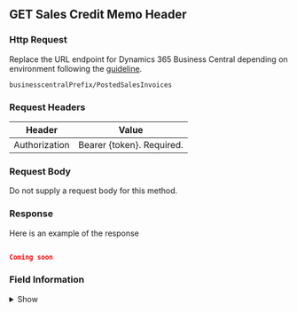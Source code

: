 ## GET Sales Credit Memo Header

### Http Request

Replace the URL endpoint for Dynamics 365 Business Central depending on environment following the [guideline](#endpoints-businesscentralPrefix-structure).

~~~ api
businesscentralPrefix/PostedSalesInvoices
~~~

### Request Headers

Header | Value |
--- | --- |
Authorization | Bearer {token}. Required.|

### Request Body

Do not supply a request body for this method.

### Response

Here is an example of the response

```json

Coming soon

```

### Field Information
<details>
  <summary>Show</summary>

| Relation | Source Table | Field Caption | Field Type | Field Length | Note |
| ----------- | ----------- | ----------- | -------- | ---------- |---------- |
| 1 | Sales Invoice Header | System Id | GUID |  |  |
| 1 | Sales Invoice Header | Sell-to Customer No. | String | 20 |  |
| 1 | Sales Invoice Header | No. | String | 20 | |
| 1 | Sales Invoice Header | Your Reference | 35 |  |  |
| 1 | Sales Invoice Header | Ship-to Code | String |  |  |
| 1 | Sales Invoice Header | Ship-to Name | String | 35 |  |
| 1 | Sales Invoice Header | Ship-to Name 2 | String | 358 |  |
| 1 | Sales Invoice Header | Ship-to Address | String | 50  |   |
| 1 | Sales Invoice Header | Ship-to Address 2 | String | 50 |  |
| 1 | Sales Invoice Header | Ship-to City | String | 30 |  |
| 1 | Sales Invoice Header | Ship-to Contact | String | 20 |  |
| 1 | Sales Invoice Header | Posting Date | Date |  |  |
| 1 | Sales Invoice Header | Shipment Date | Date |  |  |
| 1 | Sales Invoice Header | Shipment Method Code | String | 120 | |
| 1 | Sales Invoice Header | Location Code | String | 10 |  |
| 1 | Sales Invoice Header | Salesperson Code | String | 20 |  |
| 1 | Sales Invoice Header | Order No. | String | 20 |  |
| 1 | Sales Invoice Header | Amount | Decimal |   |  |
| 1 | Sales Invoice Header | Amount Including VAT | Decimal |   |  
| 1 | Sales Invoice Header | Sell-to Customer Name | String | 100  |  |
| 1 | Sales Invoice Header | Ship-to Post Code | String | 20  |  |
| 1 | Sales Invoice Header | Ship-to County | String | 30  |  |
| 1 | Sales Invoice Header | Ship-to Country/Region Code | String | 30  |  |
| 1 | Sales Invoice Header | External Document No. | String | 35 |  |
| 1 | Sales Invoice Header | Duty Status | Code | 20  |  |
| 1 | Sales Invoice Header | Sales Document Type| String | 20 |  |
